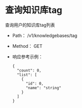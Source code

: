 # 查询知识库tag
查询用户的知识库tag列表

- Path： /v1/knowledgebases/tag
- Method： GET

- 响应参考示例：
    ```
    {
      "count": 0,
      "list": [
        {
          "id": 0,
          "name": "string" 
        }
      ]
    }
    ```